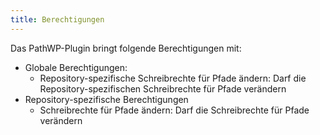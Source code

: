 ```yaml
---
title: Berechtigungen
---
```

Das PathWP-Plugin bringt folgende Berechtigungen mit:

* Globale Berechtigungen:
    * Repository-spezifische Schreibrechte für Pfade ändern: Darf die Repository-spezifischen Schreibrechte für Pfade verändern
* Repository-spezifische Berechtigungen
    * Schreibrechte für Pfade ändern: Darf die Schreibrechte für Pfade verändern
